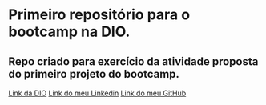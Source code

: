# Primeiro repositório para o bootcamp na DIO.

## Repo criado para exercício da atividade proposta do primeiro projeto do bootcamp.

[Link da DIO](https://www.dio.me/)
[Link do meu Linkedin]([https://www.dio.me/](https://www.linkedin.com/in/leonidas-ferreira/))
[Link do meu GitHub]([https://www.dio.me/](https://github.com/drawanz))
